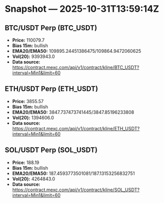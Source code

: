 # Snapshot — 2025-10-31T13:59:14Z

## BTC/USDT Perp (BTC_USDT)
- **Price:** 110079.7
- **Bias 15m:** bullish
- **EMA20/EMA50:** 109895.24451386475/109864.9472060625
- **Vol(20):** 9393943.0
- **Data source:** https://contract.mexc.com/api/v1/contract/kline/BTC_USDT?interval=Min1&limit=60

## ETH/USDT Perp (ETH_USDT)
- **Price:** 3855.57
- **Bias 15m:** bullish
- **EMA20/EMA50:** 3847.737473741445/3847.85196233808
- **Vol(20):** 1394606.0
- **Data source:** https://contract.mexc.com/api/v1/contract/kline/ETH_USDT?interval=Min1&limit=60

## SOL/USDT Perp (SOL_USDT)
- **Price:** 188.19
- **Bias 15m:** bullish
- **EMA20/EMA50:** 187.4593773501081/187.13153256832751
- **Vol(20):** 4264843.0
- **Data source:** https://contract.mexc.com/api/v1/contract/kline/SOL_USDT?interval=Min1&limit=60

